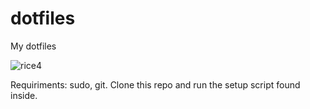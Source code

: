 # dotfiles
My dotfiles



![rice4](https://github.com/patunki/dotfiles/assets/96471980/e799199d-28e5-42a0-8954-216bc87b86a8)

Requiriments: sudo, git. Clone this repo and run the setup script found inside.
